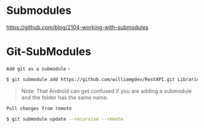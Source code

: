 # Submodules
https://github.com/blog/2104-working-with-submodules
# Git-SubModules
`Add git as a submodule` - 
```sh
$ git submodule add https://github.com/williamgdev/RestAPI.git Libraries/RestAPI/
```
> Note: That Android can get confused if you are adding a submodule and the folder has the same name.

`Pull changes from remote`
```sh
$ git submodule update --recursive --remote
```